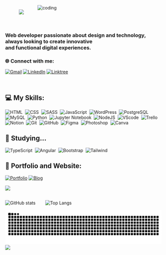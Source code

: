 <img align="right" width="400" src="https://media.giphy.com/media/YAnpMSHcurJVS/giphy.gif?cid=ecf05e473td11suapn4rt64qy041vp79uknhqbsy39rchjss&ep=v1_gifs_search&rid=giphy.gif&ct=g" alt="coding">

<p align="center">
  <img src="https://readme-typing-svg.demolab.com?font=exo+2&size=24&pause=100&color=790975&center=true&vCenter=true&width=435&lines=I'm%2C+Gabriel+Couto...;and+I'm+a+data+analytics!">
</p>

<br>

<h3>
  Web developer passionate about design and technology, always looking to create innovative</br> and functional digital experiences.
</h3>

<h3>🌐 Connect with me:</h3>

[![Gmail](https://img.shields.io/badge/Gmail-D14836?style=for-the-badge&logo=gmail&logoColor=white)](mailto:gabrielcouto.br@gmail.com)
[![LinkedIn](https://img.shields.io/badge/linkedin-%230077B5.svg?style=for-the-badge&logo=linkedin&logoColor=white)](https://www.linkedin.com/in/gabrielcouto06/)
[![Linktree](https://img.shields.io/badge/linktree-1de9b6?style=for-the-badge&logo=linktree&logoColor=white)](https://linktr.ee/sdesuzane)


<br>

## 💻 My Skills:

![HTML](https://img.shields.io/badge/HTML5-E34F26?style=for-the-badge&logo=html5&logoColor=white)&nbsp;
![CSS](https://img.shields.io/badge/CSS3-1572B6?style=for-the-badge&logo=css3&logoColor=white)&nbsp;
![SASS](https://img.shields.io/badge/Sass-CC6699?style=for-the-badge&logo=sass&logoColor=white)&nbsp;
![JavaScript](https://img.shields.io/badge/JavaScript-F7DF1E?style=for-the-badge&logo=javascript&logoColor=black)&nbsp;
![WordPress](https://img.shields.io/badge/WordPress-21759B?style=for-the-badge&logo=wordpress&logoColor=white)&nbsp;
![PostgreSQL](https://img.shields.io/badge/PostgreSQL-316192?style=for-the-badge&logo=postgresql&logoColor=white)&nbsp;
![MySQL](https://img.shields.io/badge/MySQL-005C84?style=for-the-badge&logo=mysql&logoColor=white)&nbsp;
![Python](https://img.shields.io/badge/Python-14354C?style=for-the-badge&logo=python&logoColor=ffdd54)&nbsp;
![Jupyter Notebook](https://img.shields.io/badge/jupyter-%23FA0F00.svg?style=for-the-badge&logo=jupyter&logoColor=white)&nbsp;
![NodeJS](https://img.shields.io/badge/node.js-6DA55F?style=for-the-badge&logo=node.js&logoColor=white)&nbsp;
![VScode](https://img.shields.io/badge/vscode-007ACC?style=for-the-badge&logo=visual-studio-code&logoColor=white)&nbsp;
![Trello](https://img.shields.io/badge/Trello-0052CC?style=for-the-badge&logo=trello&logoColor=white)&nbsp;
![Notion](https://img.shields.io/badge/Notion-000000?style=for-the-badge&logo=notion&logoColor=white)&nbsp;
![Git](https://img.shields.io/badge/GIT-E44C30?style=for-the-badge&logo=git&logoColor=white)&nbsp;
![GitHub](https://img.shields.io/badge/GitHub-100000?style=for-the-badge&logo=github&logoColor=white)&nbsp;
![Figma](https://img.shields.io/badge/Figma-F24E1E?style=for-the-badge&logo=figma&logoColor=white)&nbsp;
![Photoshop](https://img.shields.io/badge/Photoshop-31A8FF?style=for-the-badge&logo=adobe-photoshop&logoColor=white)&nbsp;
![Canva](https://img.shields.io/badge/Canva-%2300C4CC.svg?style=for-the-badge&logo=Canva&logoColor=white)&nbsp;

## 🧠 Studying...

![TypeScript](https://img.shields.io/badge/TypeScript-007ACC?style=for-the-badge&logo=typescript&logoColor=white)&nbsp;
![Angular](https://img.shields.io/badge/Angular-DD0031?style=for-the-badge&logo=angular&logoColor=white)&nbsp;
![Bootstrap](https://img.shields.io/badge/Bootstrap-563D7C?style=for-the-badge&logo=bootstrap&logoColor=white)&nbsp;
![Tailwind](https://img.shields.io/badge/tailwindcss-%2338B2AC.svg?style=for-the-badge&logo=tailwind-css&logoColor=white)&nbsp;

## 🔗 Portfolio and Website:

[![Portfolio](https://img.shields.io/badge/My&nbsp;Portfolio-790975?style=for-the-badge&logo=todoist&logoColor=white)](https://sdesuzane.github.io/)
[![Blog](https://img.shields.io/badge/Latte&nbsp;Digital-3c5bca?style=for-the-badge&logo=blogger&logoColor=white)](https://lattedigital.com.br/)

<img align="center" src="https://www.animatedimages.org/data/media/562/animated-line-image-0498.gif" width="1920"></br></br>

![GitHub stats](https://github-readme-stats-git-masterrstaa-rickstaa.vercel.app/api?username=sdesuzane&theme=radical&showicons=true&hideborder=false&layout=compact)&nbsp;&nbsp;&nbsp;&nbsp;&nbsp;&nbsp;&nbsp;
![Top Langs](https://github-readme-stats.vercel.app/api/top-langs/?username=sdesuzane&hide_progress=true&theme=radical&showicons=true&hideborder=false&layout=compact)

<picture>
  <source media="(prefers-color-scheme: dark)" srcset="https://raw.githubusercontent.com/sdesuzane/sdesuzane/output/github-contribution-grid-snake-dark.svg">
  <img alt="github contribution grid snake animation" src="https://raw.githubusercontent.com/sdesuzane/sdesuzane/output/github-contribution-grid-snake.svg">
</picture>

</br>

<div align="left">
  <a href="https://www.canva.com/design/DAGP09wqzNw/QXUgGimjb3x0QgtpP88z4A/view?utm_content=DAGP09wqzNw&utm_campaign=designshare&utm_medium=link&utm_source=editor" target="_blank">
  <img src="https://img.shields.io/badge/CV-Maria_suzane-790975" height="40"/>
  </a>
</div>

